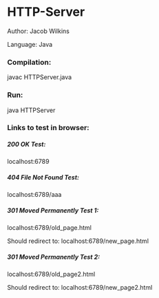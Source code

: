# HTTP-Server

Author: Jacob Wilkins

Language: Java

### Compilation:

javac HTTPServer.java

### Run:

java HTTPServer

### Links to test in browser:

##### 200 OK Test:

localhost:6789

##### 404 File Not Found Test:
 
localhost:6789/aaa

##### 301 Moved Permanently Test 1:

localhost:6789/old_page.html

Should redirect to: localhost:6789/new_page.html

##### 301 Moved Permanently Test 2:

localhost:6789/old_page2.html

Should redirect to: localhost:6789/new_page2.html
